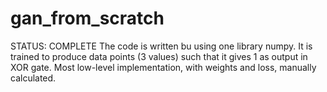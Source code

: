 # gan_from_scratch

STATUS: COMPLETE
The code is written bu using one library numpy.
It is trained to produce data points (3 values) such that it gives 1 as output in XOR gate.
Most low-level implementation, with weights and loss, manually calculated.